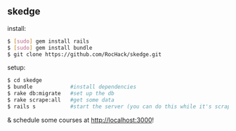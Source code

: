 skedge
---

install:
```sh
$ [sudo] gem install rails
$ [sudo] gem install bundle
$ git clone https://github.com/RocHack/skedge.git
```

setup:
```sh
$ cd skedge
$ bundle            #install dependencies
$ rake db:migrate   #set up the db
$ rake scrape:all   #get some data
$ rails s           #start the server (you can do this while it's scraping)
```

& schedule some courses at [http://localhost:3000](http://localhost:3000)!